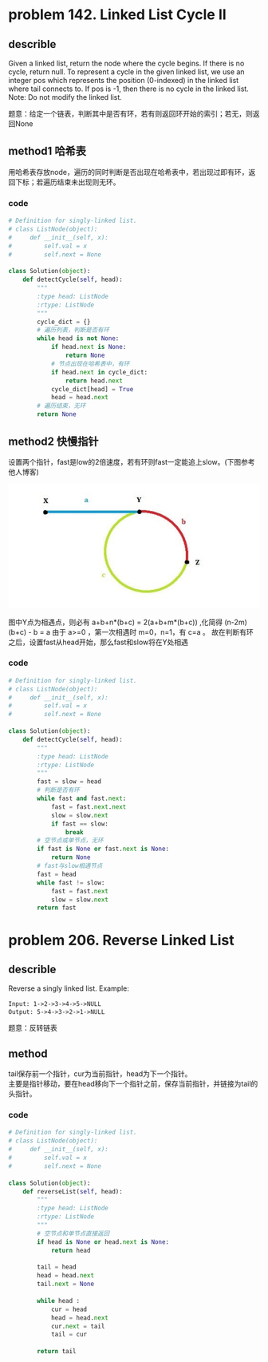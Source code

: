 # problem  142. Linked List Cycle II
## describle
Given a linked list, return the node where the cycle begins. If there is no cycle, return null.
To represent a cycle in the given linked list, we use an integer pos which represents the position (0-indexed) in the linked list where tail connects to. If pos is -1, then there is no cycle in the linked list.
Note: Do not modify the linked list.  

题意：给定一个链表，判断其中是否有环，若有则返回环开始的索引；若无，则返回None
## method1 哈希表
用哈希表存放node，遍历的同时判断是否出现在哈希表中，若出现过即有环，返回下标；若遍历结束未出现则无环。
### code
```python
# Definition for singly-linked list.
# class ListNode(object):
#     def __init__(self, x):
#         self.val = x
#         self.next = None

class Solution(object):
    def detectCycle(self, head):
        """
        :type head: ListNode
        :rtype: ListNode
        """
        cycle_dict = {}
        # 遍历列表，判断是否有环
        while head is not None:
            if head.next is None:
                return None
            # 节点出现在哈希表中，有环
            if head.next in cycle_dict:
                return head.next           
            cycle_dict[head] = True
            head = head.next
        # 遍历结束，无环    
        return None
```
## method2 快慢指针
设置两个指针，fast是low的2倍速度，若有环则fast一定能追上slow。(下图参考他人博客) 

![fast_slow](https://github.com/koala7580/weekCoding/blob/master/img/fast_slow.png?raw=true)

图中Y点为相遇点，则必有 a+b+n*(b+c) = 2(a+b+m*(b+c)) ,化简得 (n-2m)(b+c) - b = a
由于 a>=0 ，第一次相遇时 m=0，n=1，有 c=a 。
故在判断有环之后，设置fast从head开始，那么fast和slow将在Y处相遇
### code
```python
# Definition for singly-linked list.
# class ListNode(object):
#     def __init__(self, x):
#         self.val = x
#         self.next = None

class Solution(object):
    def detectCycle(self, head):
        """
        :type head: ListNode
        :rtype: ListNode
        """
        fast = slow = head 
        # 判断是否有环
        while fast and fast.next:
            fast = fast.next.next
            slow = slow.next
            if fast == slow:
                break
        # 空节点或单节点，无环
        if fast is None or fast.next is None:
            return None
        # fast与slow相遇节点
        fast = head
        while fast != slow:
            fast = fast.next
            slow = slow.next
        return fast
```

# problem  206. Reverse Linked List
## describle
Reverse a singly linked list.
Example:
```
Input: 1->2->3->4->5->NULL
Output: 5->4->3->2->1->NULL
```

题意：反转链表
## method
tail保存前一个指针，cur为当前指针，head为下一个指针。  
主要是指针移动，要在head移向下一个指针之前，保存当前指针，并链接为tail的头指针。
### code
```python
# Definition for singly-linked list.
# class ListNode(object):
#     def __init__(self, x):
#         self.val = x
#         self.next = None

class Solution(object):
    def reverseList(self, head):
        """
        :type head: ListNode
        :rtype: ListNode
        """
        # 空节点和单节点直接返回
        if head is None or head.next is None:
            return head
        
        tail = head
        head = head.next
        tail.next = None
        
        while head :
            cur = head
            head = head.next
            cur.next = tail
            tail = cur
            
        return tail
```
